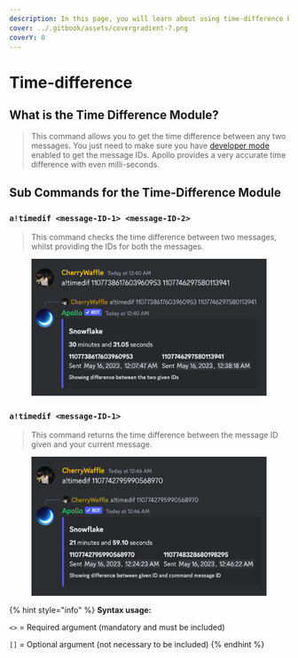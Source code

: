 ```yaml
---
description: In this page, you will learn about using time-difference between messages.
cover: ../.gitbook/assets/covergradient-7.png
coverY: 0
---
```


# Time-difference

## What is the Time Difference Module?

> This command allows you to get the time difference between any two messages. You just need to make sure you have [developer mode](time-difference.md) enabled to get the message IDs. Apollo provides a very accurate time difference with even milli-seconds.

## Sub Commands for the Time-Difference Module

### `a!timedif <message-ID-1> <message-ID-2>`

> This command checks the time difference between two messages, whilst providing the IDs for both the messages.&#x20;

<figure><img src="../.gitbook/assets/Screenshot 2023-05-16 at 12.45.50 AM.png" alt=""><figcaption></figcaption></figure>

### `a!timedif <message-ID-1>`

> This command returns the time difference between the message ID given and your current message.

<figure><img src="../.gitbook/assets/Screenshot 2023-05-16 at 12.46.28 AM.png" alt=""><figcaption></figcaption></figure>

{% hint style="info" %}
**Syntax usage:**

`<>` = Required argument (mandatory and must be included)

`[]` = Optional argument (not necessary to be included)
{% endhint %}
